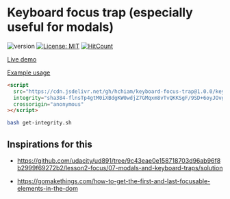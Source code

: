 # Keyboard focus trap (especially useful for modals)

![version](https://img.shields.io/github/release/hchiam/keyboard-focus-trap) [![License: MIT](https://img.shields.io/badge/License-MIT-yellow.svg)](https://opensource.org/licenses/MIT) [![HitCount](http://hits.dwyl.com/hchiam/keyboard-focus-trap.svg)](http://hits.dwyl.com/hchiam/keyboard-focus-trap)

[Live demo](https://codepen.io/hchiam/pen/NWxbBdr)

[Example usage](https://github.com/hchiam/keyboard-focus-trap/blob/master/demo.html)

```html
<script
  src="https://cdn.jsdelivr.net/gh/hchiam/keyboard-focus-trap@1.0.0/keyboard-focus-trap.js"
  integrity="sha384-flnsTp4gtM0iXBdgKW0wdjZ7GMqxm8vTvQKKSgF/9SD+6oyJOvgX8zmuz1MdzZHj"
  crossorigin="anonymous"
></script>
```

```bash
bash get-integrity.sh
```

## Inspirations for this

- <https://github.com/udacity/ud891/tree/9c43eae0e158718703d96ab96f8b2999f69272b2/lesson2-focus/07-modals-and-keyboard-traps/solution>

- <https://gomakethings.com/how-to-get-the-first-and-last-focusable-elements-in-the-dom>
